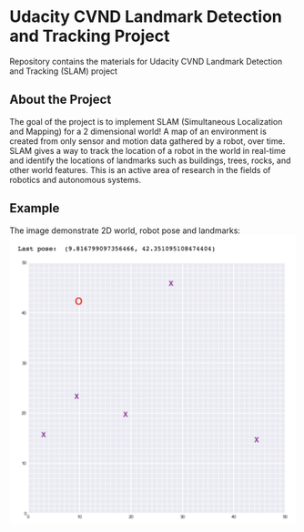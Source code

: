 # Udacity CVND Landmark Detection and Tracking Project
Repository contains the materials for Udacity CVND Landmark Detection and Tracking (SLAM) project

## About the Project
The goal of the project is to implement SLAM (Simultaneous Localization and Mapping) for a 2 dimensional world!
A map of an environment is created from only sensor and motion data gathered by a robot, over time.
SLAM gives a way to track the location of a robot in the world in real-time and identify the locations of landmarks such as buildings, trees, rocks, and other world features.
This is an active area of research in the fields of robotics and autonomous systems.

## Example
The image demonstrate 2D world, robot pose and landmarks:
![image](https://github.com/Lexie88rus/Udacity-CVND-Landmark-Detection/raw/master/example.png)
